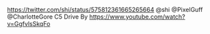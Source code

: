 https://twitter.com/shi/status/575812361665265664 @shi @PixelGuff @CharlotteGore C5 Drive By https://www.youtube.com/watch?v=GgfvlsSkqFo